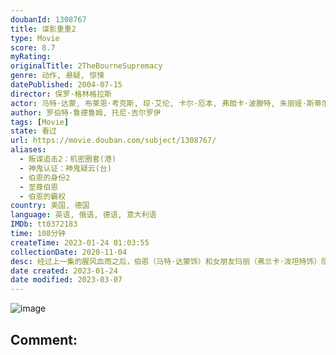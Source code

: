 ```yaml
---
doubanId: 1308767
title: 谍影重重2
type: Movie
score: 8.7
myRating: 
originalTitle: 2TheBourneSupremacy
genre: 动作, 悬疑, 惊悚
datePublished: 2004-07-15
director: 保罗·格林格拉斯
actor: 马特·达蒙, 布莱恩·考克斯, 琼·艾伦, 卡尔·厄本, 弗朗卡·波滕特, 朱丽娅·斯蒂尔斯, 加布里埃尔·曼, 马尔顿·索克斯, 汤姆·加洛普, 约翰·贝德福德·劳埃德, 伊桑·桑德勒, 米歇尔·莫纳汉, 卡瑞尔·罗登, 托马斯·阿拉纳, 奥莎娜·阿金什那, undefined, 蒂姆·格里芬, 肖恩·史密斯, 马克西姆·科瓦莱夫斯基, 帕特里克·克劳利, 乔恩·科林·巴克利, 谢恩·辛努特科, undefined, undefined, 伊万·舍甫多夫, 丹尼斯·布尔加兹列夫, undefined, 维克多·埃菲尔, 埃莱娜·卡多纳, 克里斯·库珀
author: 罗伯特·鲁德鲁姆, 托尼·吉尔罗伊
tags: [Movie]
state: 看过
url: https://movie.douban.com/subject/1308767/
aliases:
  - 叛谍追击2：机密圈套(港)
  - 神鬼认证：神鬼疑云(台)
  - 伯恩的身份2
  - 至尊伯恩
  - 伯恩的霸权
country: 美国, 德国
language: 英语, 俄语, 德语, 意大利语
IMDb: tt0372183
time: 108分钟
createTime: 2023-01-24 01:03:55
collectionDate: 2020-11-04
desc: 经过上一集的腥风血雨之后，伯恩（马特·达蒙饰）和女朋友玛丽（弗兰卡·泼坦特饰）隐居在印度偏僻的海边小镇，想忘记以前的生活。一天，神秘组织的杀手来到小镇，打破了伯恩二人世界的宁静，女友玛丽在逃亡途中...
date created: 2023-01-24
date modified: 2023-03-07
---
```


![image](p667644866.jpg)

Comment:
---
